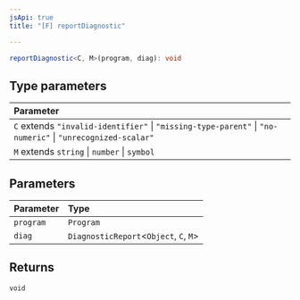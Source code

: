 ```yaml
---
jsApi: true
title: "[F] reportDiagnostic"

---
```

```ts
reportDiagnostic<C, M>(program, diag): void
```

## Type parameters

| Parameter |
| :------ |
| `C` extends `"invalid-identifier"` \| `"missing-type-parent"` \| `"no-numeric"` \| `"unrecognized-scalar"` |
| `M` extends `string` \| `number` \| `symbol` |

## Parameters

| Parameter | Type |
| :------ | :------ |
| `program` | `Program` |
| `diag` | `DiagnosticReport`<`Object`, `C`, `M`\> |

## Returns

`void`

